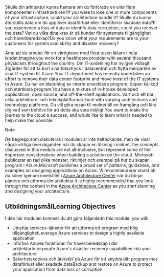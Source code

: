 <span data-ttu-id="34550-101">Skulle din arkitektur kunna hantera om du förlorade en eller flera komponenter i infrastrukturen?</span><span class="sxs-lookup"><span data-stu-id="34550-101">If you were to lose one or more components of your infrastructure, could your architecture handle it?</span></span> <span data-ttu-id="34550-102">Skulle du kunna återställa data om du upplever dataförlust eller identifierar skadade data?</span><span class="sxs-lookup"><span data-stu-id="34550-102">If you experience a loss of data or identify data corruption, could you recover the data?</span></span> <span data-ttu-id="34550-103">Vet du vilka dina krav är på kunder för systemets tillgänglighet och haveriberedskap?</span><span class="sxs-lookup"><span data-stu-id="34550-103">Do you know what your requirements are to your customers for system availability and disaster recovery?</span></span>

<span data-ttu-id="34550-104">Anta att du arbetar för en vårdgivare med flera tusen läkare i hela landet.</span><span class="sxs-lookup"><span data-stu-id="34550-104">Imagine you work for a healthcare provider with several thousand physicians throughout the country.</span></span> <span data-ttu-id="34550-105">Din IT-avdelning har nyligen vidtagit åtgärder för att ta bort sina fotavtryck i datacentrat och flytta merparten av sina IT-system till Azure.</span><span class="sxs-lookup"><span data-stu-id="34550-105">Your IT department has recently undertaken an effort to remove their data center footprint and move most of the IT systems to Azure.</span></span> <span data-ttu-id="34550-106">Du har en blandning av internt utvecklade program, öppen källkod och startklara program.</span><span class="sxs-lookup"><span data-stu-id="34550-106">You have a mixture of in-house developed applications, open source, and off-the-shelf applications.</span></span> <span data-ttu-id="34550-107">Vart och ett har olika arkitekturer och teknikplattformar.</span><span class="sxs-lookup"><span data-stu-id="34550-107">Each with varying architectures and technology platforms.</span></span> <span data-ttu-id="34550-108">Du vill göra resan till molnet till en framgång och lära dig vad som behövs för att detta ska vara möjligt.</span><span class="sxs-lookup"><span data-stu-id="34550-108">You want to make the journey to the cloud a success, and would like to learn what is needed to help make this possible.</span></span>  

> [!NOTE]
> <span data-ttu-id="34550-109">De begrepp som diskuteras i modulen är inte heltäckande, men de visar några viktiga överväganden när du skapar en lösning i molnet.</span><span class="sxs-lookup"><span data-stu-id="34550-109">The concepts discussed in this module are not all-inclusive, but represent some of the important considerations when building a solution on the cloud.</span></span> <span data-ttu-id="34550-110">Microsoft publicerar en rad olika mönster, riktlinjer och exempel på hur du skapar program i Azure.</span><span class="sxs-lookup"><span data-stu-id="34550-110">Microsoft publishes a broad set of patterns, guidelines, and examples on designing applications on Azure.</span></span> <span data-ttu-id="34550-111">Vi rekommenderar starkt att du söker igenom innehållet i [Azure Architecture Center](https://docs.microsoft.com/azure/architecture/) när du börjar planera och utforma din arkitektur.</span><span class="sxs-lookup"><span data-stu-id="34550-111">It is highly recommended that you look through the content in the [Azure Architecture Center](https://docs.microsoft.com/azure/architecture/) as you start planning and designing your architecture.</span></span>

## <a name="learning-objectives"></a><span data-ttu-id="34550-112">Utbildningsmål</span><span class="sxs-lookup"><span data-stu-id="34550-112">Learning Objectives</span></span>

<span data-ttu-id="34550-113">I den här modulen kommer du att göra följande:</span><span class="sxs-lookup"><span data-stu-id="34550-113">In this module, you will:</span></span>

- <span data-ttu-id="34550-114">Utnyttja services-tjänster för att utforma ett program med hög tillgänglighet</span><span class="sxs-lookup"><span data-stu-id="34550-114">Leverage Azure services to design a highly available application</span></span>
- <span data-ttu-id="34550-115">Införliva Azures funktioner för haveriberedskap i din arkitektur</span><span class="sxs-lookup"><span data-stu-id="34550-115">Incorporate Azure's disaster recovery capabilities into your architecture</span></span>
- <span data-ttu-id="34550-116">Säkerhetskopiera och återställ på Azure för att skydda ditt program mot dataförlust eller skadade data</span><span class="sxs-lookup"><span data-stu-id="34550-116">Backup and restore on Azure to protect your application from data loss or corruption</span></span>
